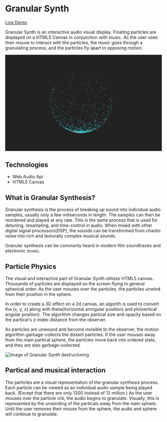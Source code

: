 # Granular Synth
[Live Demo](https://granular-synth.herokuapp.com/)

Granular Synth is an interactive audio visual display. Floating particles are displayed on a HTML5 Canvas in conjunction with music. As the user uses their mouse to interact with the particles, the music goes through a granulating process, and the particles fly apart in opposing motion. 

![Image of Granular Synth](https://github.com/pb-nowa/Virtual-Synthesizer/blob/master/assets/screenshots/granular-synth-main.gif)

## Technologies

* Web Audio Api
* HTML5 Canvas

## What is Granular Synthesis?

Granular synthesis is the process of breaking up sound into individual audio samples, usually only a few miliseconds in length. The samples can then be reordered and played at any rate. This is the same process that is used for detuning, resampling, and time-control in audio. When mixed with other digital signal processors(DSP), the sounds can be transformed from chaotic noise into rich and texturally complex musical sounds. 

Granular synthesis can be commonly heard in modern film soundtracks and electronic music. 

## Particle Physics

The visual and interactive part of Granular Synth utilizes HTML5 canvas. Thousands of particles are displayed on the screen flying in general spherical order. As the user mouses over the particles, the particles unwind from their position in the sphere. 

In order to create a 3D effect on a 2d canvas, an algorith is used to convert the (x, y, z) along with theta(horizontal amngular position) and phi(vertical angular position). The algorithm changes partical size and opacity based on the partical's z-index distance from the observer.

As particles are unwound and become invisible to the observer, the motion algorithm garbage-collects the distant particles. If the user mouses away from the main partical sphere, the particles move back into ordered state, and they are also garbage-collected.

![Image of Granular Synth destructuring](https://github.com/pb-nowa/Virtual-Synthesizer/blob/master/assets/screenshots/granular-synth-destructure.gif)

## Partical and musical interaction

The particles are a visual representation of the granular synthesis process. Each particle can be viewed as an individual audio sample being played back. (Except that there are only 1300 instead of 12 million.) As the user mouses over the particle orb, the audio begins to granulate. Visually, this is represented by the unwinding of the particals away from the main sphere. Until the user removes their mouse from the sphere, the audio and sphere will continue to granulate. 


